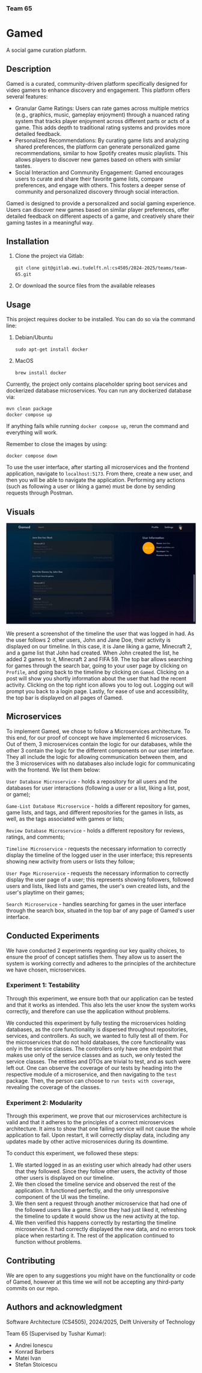 ### Team 65

# Gamed
A social game curation platform.

## Description
Gamed is a curated, community-driven platform specifically designed for video gamers to enhance discovery and engagement. This platform offers several features:

- Granular Game Ratings: Users can rate games across multiple metrics (e.g., graphics, music, gameplay enjoyment) through a nuanced rating system that tracks player enjoyment across different parts or acts of a game. This adds depth to traditional rating systems and provides more detailed feedback.
- Personalized Recommendations: By curating game lists and analyzing shared preferences, the platform can generate personalized game recommendations, similar to how Spotify creates music playlists. This allows players to discover new games based on others with similar tastes.
- Social Interaction and Community Engagement: Gamed encourages users to curate and share their favorite game lists, compare preferences, and engage with others. This fosters a deeper sense of community and personalized discovery through social interaction.

Gamed is designed to provide a personalized and social gaming experience. Users can discover new games based on similar player preferences, offer detailed feedback on different aspects of a game, and creatively share their gaming tastes in a meaningful way.

## Installation
1. Clone the project via Gitlab:

    `git clone git@gitlab.ewi.tudelft.nl:cs4505/2024-2025/teams/team-65.git`

2. Or download the source files from the available releases

## Usage
This project requires docker to be installed. You can do so via the command line:

1. Debian/Ubuntu
     
    `sudo apt-get install docker`
2. MacOS
    
    `brew install docker`

Currently, the project only contains placeholder spring boot services and dockerized database microservices. You can run any dockerized database via:

    mvn clean package
    docker compose up

If anything fails while running `docker compose up`, rerun the command and everything will work.

Remember to close the images by using: 

    docker compose down

To use the user interface, after starting all microservices and the frontend application, navigate to `localhost:5173`. From there,
create a new user, and then you will be able to navigate the application. Performing any actions (such as following a user or liking a game)
must be done by sending requests through Postman.

## Visuals

![A screenshot of the timeline](TimelineVisualForREADME.png)

We present a screenshot of the timeline the user that was logged in had. As the user follows 2 other users, John and Jane Doe, their activity
is displayed on our timeline. In this case, it is Jane liking a game, Minecraft 2, and a game list that John had created. When John created
the list, he added 2 games to it, Minecraft 2 and FIFA 59. The top bar allows searching for games through the search bar, going to your
user page by clicking on `Profile`, and going back to the timeline by clicking on `Gamed`. Clicking on a post will show you shortly information
about the user that had the recent activity. Clicking on the top right icon allows you to log out. Logging out will prompt you back to a login page. 
Lastly, for ease of use and accessibility, the top bar is displayed on all pages of Gamed.

## Microservices
To implement Gamed, we chose to follow a Microservices architecture. To this end, for our proof of concept we have implemented 6 microservices.
Out of them, 3 microservices contain the logic for our databases, while the other 3 contain the logic for the different components on
our user interface. They all include the logic for allowing communication between them, and the 3 microservices with no databases also
include logic for communicating with the frontend. We list them below:

`User Database Microservice` - holds a repository for all users and the databases for user interactions (following a user or a list, liking a list, post, or game);

`Game-List Database Microservice` - holds a different repository for games, game lists, and tags, and different repositories for the games in lists, as well, as the tags associated with games or lists;

`Review Database Microservice` - holds a different repository for reviews, ratings, and comments;

`Timeline Microservice` - requests the necessary information to correctly display the timeline of the logged user in the user interface; this
represents showing new activity from users or lists they follow;

`User Page Microservice` - requests the necessary information to correctly display the user page of a user; this represents showing
followers, followed users and lists, liked lists and games, the user's own created lists, and the user's playtime on their games;

`Search Microservice` - handles searching for games in the user interface through the search box, situated in the top bar of any page of
Gamed's user interface.

## Conducted Experiments
We have conducted 2 experiments regarding our key quality choices, to ensure the proof of concept satisfies them. They allow us to 
assert the system is working correctly and adheres to the principles of the architecture we have chosen, microservices.

### Experiment 1: Testability
Through this experiment, we ensure both that our application can be tested and that it works as intended. This also lets the user know
the system works correctly, and therefore can use the application without problems.


We conducted this experiment by fully testing the microservices holding databases, as the core functionality is dispersed throughout repositories,
services, and controllers. As such, we wanted to fully test all of them. For the microservices that do not hold databases, the core functionality
was only in the service classes. The controllers only have one endpoint that makes use only of the service classes and as such, we only
tested the service classes. The entities and DTOs are trivial to test, and as such were left out. One can observe the coverage of our tests
by heading into the respective module of a microservice, and then navigating to the `test` package. Then, the person can choose to `run tests
with coverage`, revealing the coverage of the classes.

### Experiment 2: Modularity
Through this experiment, we prove that our microservices architecture is valid and that it adheres to the principles of a correct microservices
architecture. It aims to show that one failing service will not cause the whole application to fail. Upon restart, it will correctly display data, including any updates made by other active microservices during its downtime.


To conduct this experiment, we followed these steps:
1) We started logged in as an existing user which already had other users that they followed. Since they follow other users, the activity of those other users is displayed on our timeline.
2) We then closed the timeline service and observed the rest of the application. It functioned perfectly, and the only unresponsive component of the UI was the timeline.
3) We then sent a request through another microservice that had one of the followed users like a game. Since they had just liked it, refreshing the timeline to update it would show us the new activity at the top.
4) We then verified this happens correctly by restarting the timeline microservice. It had correctly displayed the new data, and no errors took place when restarting it. The rest of the application continued to function without problems.

## Contributing
We are open to any suggestions you might have on the functionality or code of Gamed, however at this time we will not be accepting any third-party commits on our repo.

## Authors and acknowledgment
Software Architecture (CS4505), 2024/2025, Delft University of Technology

Team 65 (Supervised by Tushar Kumar):
- Andrei Ionescu
- Konrad Barbers
- Matei Ivan
- Stefan Stoicescu

